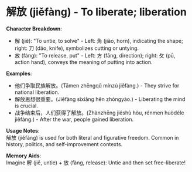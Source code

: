 # **解放 (jiěfàng) - To liberate; liberation**

**Character Breakdown**:  
- 解 (jiě): "To untie, to solve" - Left: 角 (jiǎo, horn), indicating the shape; right: 刀 (dāo, knife), symbolizes cutting or untying.  
- 放 (fàng): "To release, put" - Left: 方 (fāng, direction); right: 攵 (pū, action hand), conveys the meaning of putting into action.

**Examples**:  
- 他们争取民族解放。(Tāmen zhēngqǔ mínzú jiěfàng.) - They strive for national liberation.  
- 解放思想很重要。(Jiěfàng sīxiǎng hěn zhòngyào.) - Liberating the mind is crucial.  
- 战争结束后，人们获得了解放。(Zhànzhēng jiéshù hòu, rénmen huòdéle jiěfàng.) - After the war, people gained liberation.

**Usage Notes**:  
解放 (jiěfàng) is used for both literal and figurative freedom. Common in history, politics, and self-improvement contexts.

**Memory Aids**:  
Imagine 解 (jiě, untie) + 放 (fàng, release): Untie and then set free-liberate!